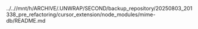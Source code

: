 ../..//mnt/h/ARCHIVE/.UNWRAP/SECOND/backup_repository/20250803_201338_pre_refactoring/cursor_extension/node_modules/mime-db/README.md